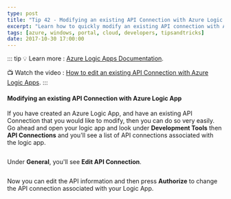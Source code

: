 ```yaml
---
type: post
title: "Tip 42 - Modifying an existing API Connection with Azure Logic App"
excerpt: "Learn how to quickly modify an existing API connection with Azure Logic App"
tags: [azure, windows, portal, cloud, developers, tipsandtricks]
date: 2017-10-30 17:00:00
---
```


::: tip
:bulb: Learn more : [Azure Logic Apps Documentation](https://docs.microsoft.com/azure/logic-apps/?WT.mc_id=docs-azuredevtips-micrum).

:tv: Watch the video : [How to edit an existing API Connection with Azure Logic Apps](https://www.youtube.com/watch?v=M99wMqOvRGM&list=PLLasX02E8BPCNCK8Thcxu-Y-XcBUbhFWC&index=34?WT.mc_id=youtube-azuredevtips-micrum).
:::

#### Modifying an existing API Connection with Azure Logic App

If you have created an Azure Logic App, and have an existing API Connection that you would like to modify, then you can do so very easily. Go ahead and open your logic app and look under **Development Tools** then **API Connections** and you'll see a list of API connections associated with the logic app. 

<img :src="$withBase('/files/logicappconn1.png')">

Under **General**, you'll see **Edit API Connection**.

<img :src="$withBase('/files/logicappconn2.png')">

Now you can edit the API information and then press **Authorize** to change the API connection associated with your Logic App. 

<img :src="$withBase('/files/logicappconn3.png')">

